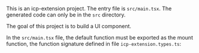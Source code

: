 This is an icp-extension project. The entry file is `src/main.tsx`. The generated code can only be in
the `src` directory.

The goal of this project is to build a UI component.

In the `src/main.tsx` file, the default function must be exported as the mount function, the function signature defined in file `icp-extension.types.ts`:
